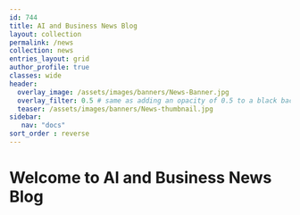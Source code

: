 ```yaml
---
id: 744   
title: AI and Business News Blog
layout: collection
permalink: /news
collection: news
entries_layout: grid
author_profile: true
classes: wide
header:
  overlay_image: /assets/images/banners/News-Banner.jpg
  overlay_filter: 0.5 # same as adding an opacity of 0.5 to a black background
  teaser: /assets/images/banners/News-thumbnail.jpg
sidebar:
   nav: "docs"
sort_order : reverse   
---
```


# Welcome to AI and Business News Blog
